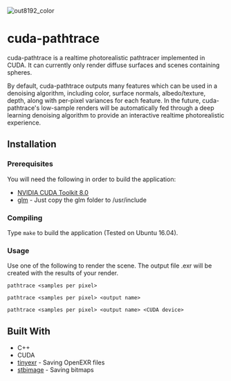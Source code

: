 ![out8192_color](https://user-images.githubusercontent.com/12981474/32717689-6e905072-c80f-11e7-9e9b-bf5d44ae011f.png)
# cuda-pathtrace
cuda-pathtrace is a realtime photorealistic pathtracer implemented in CUDA. It can currently only render diffuse surfaces and scenes containing spheres.

By default, cuda-pathtrace outputs many features which can be used in a denoising algorithm, including color, surface normals, albedo/texture, depth, along with per-pixel variances for each feature. In the future, cuda-pathtrace's low-sample renders will be automatically fed through a deep learning denoising algorithm to provide an interactive realtime photorealistic experience.

## Installation

### Prerequisites

You will need the following in order to build the application:

* [NVIDIA CUDA Toolkit 8.0](https://developer.nvidia.com/cuda-downloads)
* [glm](https://glm.g-truc.net/0.9.8/index.html) - Just copy the glm folder to /usr/include

### Compiling

Type `make` to build the application (Tested on Ubuntu 16.04).

### Usage

Use one of the following to render the scene. The output file <outpt name>.exr will be created with the results of your render.

`pathtrace <samples per pixel>`

`pathtrace <samples per pixel> <output name>`

`pathtrace <samples per pixel> <output name> <CUDA device>`

## Built With
* C++
* CUDA
* [tinyexr](https://github.com/syoyo/tinyexr) - Saving OpenEXR files
* [stbimage](https://github.com/nothings/stb) - Saving bitmaps
